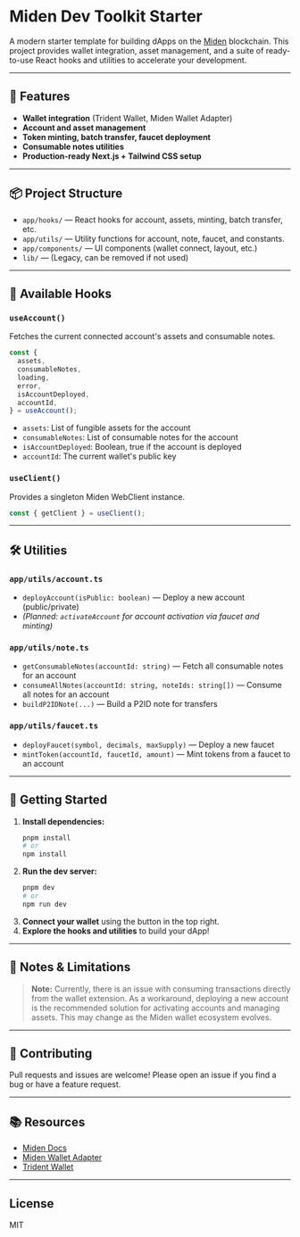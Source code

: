 # Miden Dev Toolkit Starter

A modern starter template for building dApps on the [Miden](https://miden.org/) blockchain. This project provides wallet integration, asset management, and a suite of ready-to-use React hooks and utilities to accelerate your development.

---

## 🚀 Features

- **Wallet integration** (Trident Wallet, Miden Wallet Adapter)
- **Account and asset management**
- **Token minting, batch transfer, faucet deployment**
- **Consumable notes utilities**
- **Production-ready Next.js + Tailwind CSS setup**

---

## 📦 Project Structure

- `app/hooks/` — React hooks for account, assets, minting, batch transfer, etc.
- `app/utils/` — Utility functions for account, note, faucet, and constants.
- `app/components/` — UI components (wallet connect, layout, etc.)
- `lib/` — (Legacy, can be removed if not used)

---

## 🧩 Available Hooks

### `useAccount()`

Fetches the current connected account's assets and consumable notes.

```ts
const {
  assets,
  consumableNotes,
  loading,
  error,
  isAccountDeployed,
  accountId,
} = useAccount();
```

- `assets`: List of fungible assets for the account
- `consumableNotes`: List of consumable notes for the account
- `isAccountDeployed`: Boolean, true if the account is deployed
- `accountId`: The current wallet's public key

### `useClient()`

Provides a singleton Miden WebClient instance.

```ts
const { getClient } = useClient();
```

---

## 🛠️ Utilities

### `app/utils/account.ts`

- `deployAccount(isPublic: boolean)` — Deploy a new account (public/private)
- _(Planned: `activateAccount` for account activation via faucet and minting)_

### `app/utils/note.ts`

- `getConsumableNotes(accountId: string)` — Fetch all consumable notes for an account
- `consumeAllNotes(accountId: string, noteIds: string[])` — Consume all notes for an account
- `buildP2IDNote(...)` — Build a P2ID note for transfers

### `app/utils/faucet.ts`

- `deployFaucet(symbol, decimals, maxSupply)` — Deploy a new faucet
- `mintToken(accountId, faucetId, amount)` — Mint tokens from a faucet to an account

---

## 🏁 Getting Started

1. **Install dependencies:**
   ```bash
   pnpm install
   # or
   npm install
   ```
2. **Run the dev server:**
   ```bash
   pnpm dev
   # or
   npm run dev
   ```
3. **Connect your wallet** using the button in the top right.
4. **Explore the hooks and utilities** to build your dApp!

---

## 📝 Notes & Limitations

> **Note:**
> Currently, there is an issue with consuming transactions directly from the wallet extension. As a workaround, deploying a new account is the recommended solution for activating accounts and managing assets. This may change as the Miden wallet ecosystem evolves.

---

## 🤝 Contributing

Pull requests and issues are welcome! Please open an issue if you find a bug or have a feature request.

---

## 📚 Resources

- [Miden Docs](https://miden.org/docs/)
- [Miden Wallet Adapter](https://github.com/demox-labs/miden-wallet-adapter)
- [Trident Wallet](https://trident.miden.org/)

---

## License

MIT
